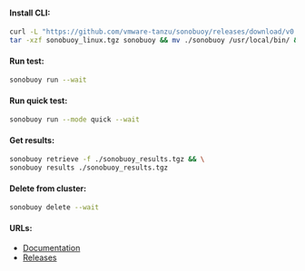 #### Install CLI:
```bash
curl -L "https://github.com/vmware-tanzu/sonobuoy/releases/download/v0.56.16/sonobuoy_0.56.16_linux_amd64.tar.gz" -o sonobuoy_linux.tgz && \
tar -xzf sonobuoy_linux.tgz sonobuoy && mv ./sonobuoy /usr/local/bin/ && rm -f ./sonobuoy_linux.tgz
```

#### Run test:
```bash
sonobuoy run --wait
```

#### Run quick test:
```bash
sonobuoy run --mode quick --wait
```

#### Get results:
```bash
sonobuoy retrieve -f ./sonobuoy_results.tgz && \
sonobuoy results ./sonobuoy_results.tgz
```

#### Delete from cluster:
```bash
sonobuoy delete --wait
```

#### URLs:
- [Documentation](https://sonobuoy.io/docs/main/)
- [Releases](https://github.com/vmware-tanzu/sonobuoy/releases)
